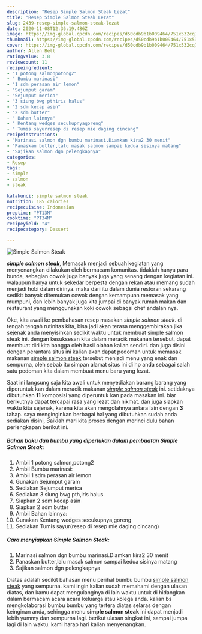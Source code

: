 ```yaml
---
description: "Resep Simple Salmon Steak Lezat"
title: "Resep Simple Salmon Steak Lezat"
slug: 2439-resep-simple-salmon-steak-lezat
date: 2020-11-08T12:36:19.486Z
image: https://img-global.cpcdn.com/recipes/d50cdb9b1b009464/751x532cq70/simple-salmon-steak-foto-resep-utama.jpg
thumbnail: https://img-global.cpcdn.com/recipes/d50cdb9b1b009464/751x532cq70/simple-salmon-steak-foto-resep-utama.jpg
cover: https://img-global.cpcdn.com/recipes/d50cdb9b1b009464/751x532cq70/simple-salmon-steak-foto-resep-utama.jpg
author: Allen Bell
ratingvalue: 3.8
reviewcount: 11
recipeingredient:
- "1 potong salmonpotong2"
- " Bumbu marinasi"
- "1 sdm perasan air lemon"
- "Sejumput garam"
- "Sejumput merica"
- "3 siung bwg pthiris halus"
- "2 sdm kecap asin"
- "2 sdm butter"
- " Bahan lainnya"
- " Kentang wedges secukupnyagoreng"
- " Tumis sayurresep di resep mie daging cincang"
recipeinstructions:
- "Marinasi salmon dgn bumbu marinasi.Diamkan kira2 30 menit"
- "Panaskan butter,lalu masak salmon sampai kedua sisinya matang"
- "Sajikan salmon dgn pelengkapnya"
categories:
- Resep
tags:
- simple
- salmon
- steak

katakunci: simple salmon steak 
nutrition: 185 calories
recipecuisine: Indonesian
preptime: "PT13M"
cooktime: "PT34M"
recipeyield: "4"
recipecategory: Dessert

---
```



![Simple Salmon Steak](https://img-global.cpcdn.com/recipes/d50cdb9b1b009464/751x532cq70/simple-salmon-steak-foto-resep-utama.jpg)

<b><i>simple salmon steak</i></b>, Memasak menjadi sebuah kegiatan yang menyenangkan dilakukan oleh bermacam komunitas. tidaklah hanya para bunda, sebagian cowok juga banyak juga yang senang dengan kegiatan ini. walaupun hanya untuk sekedar berpesta dengan rekan atau memang sudah menjadi hobi dalam dirinya. maka dari itu dalam dunia restoran sekarang sedikit banyak ditemukan cowok dengan kemampuan memasak yang mumpuni, dan lebih banyak juga kita jumpai di banyak rumah makan dan restaurant yang menggunakan koki cowok sebagai chef andalan nya.



Oke, kita awali ke pembahasan resep masakan <i>simple salmon steak</i>. di tengah tengah rutinitas kita, bisa jadi akan terasa menggembirakan jika sejenak anda menyisihkan sedikit waktu untuk membuat simple salmon steak ini. dengan kesuksesan kita dalam meracik makanan tersebut, dapat membuat diri kita bangga oleh hasil olahan kalian sendiri. dan juga disini dengan perantara situs ini kalian akan dapat pedoman untuk memasak makanan <u>simple salmon steak</u> tersebut menjadi menu yang enak dan sempurna, oleh sebab itu simpan alamat situs ini di hp anda sebagai salah satu pedoman kita dalam membuat menu baru yang lezat.


Saat ini langsung saja kita awali untuk menyediakan barang barang yang diperuntuk kan dalam meracik makanan <u><i>simple salmon steak</i></u> ini. setidaknya dibutuhkan <b>11</b> komposisi yang diperuntuk kan pada masakan ini. biar berikutnya dapat tercapai rasa yang lezat dan nikmat. dan juga siapkan waktu kita sejenak, karena kita akan mengolahnya antara lain dengan <b>3</b> tahap. saya menginginkan berbagai hal yang dibutuhkan sudah anda sediakan disini, Baiklah mari kita proses dengan merinci dulu bahan perlengkapan berikut ini.

<!--inarticleads1-->

##### Bahan baku dan bumbu yang diperlukan dalam pembuatan Simple Salmon Steak:

1. Ambil 1 potong salmon,potong2
1. Ambil  Bumbu marinasi:
1. Ambil 1 sdm perasan air lemon
1. Gunakan Sejumput garam
1. Sediakan Sejumput merica
1. Sediakan 3 siung bwg pth,iris halus
1. Siapkan 2 sdm kecap asin
1. Siapkan 2 sdm butter
1. Ambil  Bahan lainnya:
1. Gunakan  Kentang wedges secukupnya,goreng
1. Sediakan  Tumis sayur(resep di resep mie daging cincang)




<!--inarticleads2-->

##### Cara menyiapkan Simple Salmon Steak:

1. Marinasi salmon dgn bumbu marinasi.Diamkan kira2 30 menit
1. Panaskan butter,lalu masak salmon sampai kedua sisinya matang
1. Sajikan salmon dgn pelengkapnya




Diatas adalah sedikit bahasan menu perihal bumbu bumbu <u>simple salmon steak</u> yang sempurna. kami ingin kalian sudah memahami dengan ulasan diatas, dan kamu dapat mengulanginya di lain waktu untuk di hidangkan dalam bermacam acara acara keluarga atau kolega anda. kalian bs mengkolaborasi bumbu bumbu yang tertera diatas selaras dengan keinginan anda, sehingga menu <b>simple salmon steak</b> ini dapat menjadi lebih yummy dan sempurna lagi. berikut ulasan singkat ini, sampai jumpa lagi di lain waktu. kami harap hari kalian menyenangkan.
